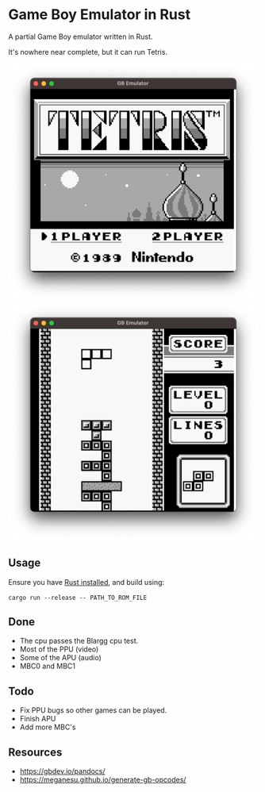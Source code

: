 # Game Boy Emulator in Rust

A partial Game Boy emulator written in Rust.

It's nowhere near complete, but it can run Tetris.

![Tetris - Menu](screenshots/menu.png)
![Tetris - Gameplay](screenshots/gameplay.png)

## Usage

Ensure you have [Rust installed](https://www.rust-lang.org/tools/install), and build using:

```shell
cargo run --release -- PATH_TO_ROM_FILE
```

## Done

- The cpu passes the Blargg cpu test.
- Most of the PPU (video)
- Some of the APU (audio)
- MBC0 and MBC1

## Todo

- Fix PPU bugs so other games can be played.
- Finish APU
- Add more MBC's

## Resources

- https://gbdev.io/pandocs/
- https://meganesu.github.io/generate-gb-opcodes/
